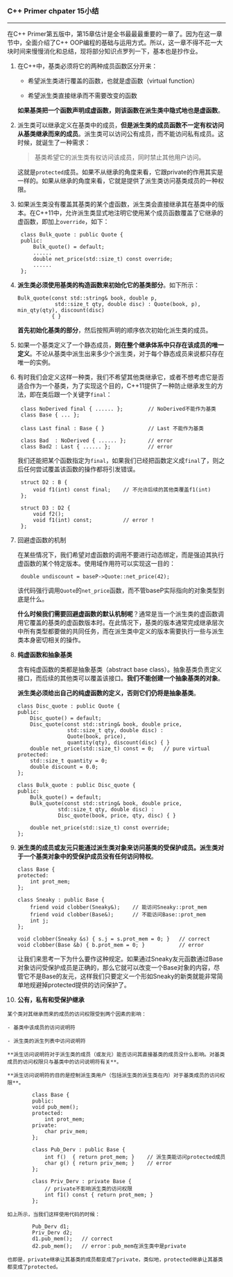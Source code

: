 ### C++ Primer chpater 15小结 ###
--------------------------------
在C++ Primer第五版中，第15章估计是全书最最最重要的一章了。因为在这一章节中，全面介绍了C++ OOP编程的基础与运用方式。所以，这一章不得不花一大块时间来慢慢消化和总结，现将部分知识点罗列一下，基本也是抄作业。

1. 在C++中，基类必须将它的两种成员函数区分开来：

	- 希望派生类进行覆盖的函数，也就是虚函数（virtual function）
	
	- 希望派生类直接继承而不需要改变的函数
	
	**如果基类把一个函数声明成虚函数，则该函数在派生类中隐式地也是虚函数**。
	
2. 派生类可以继承定义在基类中的成员，**但是派生类的成员函数不一定有权访问从基类继承而来的成员**。派生类可以访问公有成员，而不能访问私有成员。这时候，就诞生了一种需求：

	> 基类希望它的派生类有权访问该成员，同时禁止其他用户访问。
	
	这就是`protected`成员。如果不从继承的角度来看，它跟private的作用其实是一样的。如果从继承的角度来看，它就是提供了派生类访问基类成员的一种权限。

3. 如果派生类没有覆盖其基类的某个虚函数，派生类会直接继承其在基类中的版本。在C++11中，允许派生类显式地注明它使用某个成员函数覆盖了它继承的虚函数，即加上`override`，如下：

		class Bulk_quote : public Quote {
		public:
			Bulk_quote() = default;
			......
			double net_price(std::size_t) const override;
			......
		};
		
4.  **派生类必须使用基类的构造函数来初始化它的基类部分**。如下所示：

		Bulk_quote(const std::string& book, double p,
				    std::size_t qty, double disc) : Quote(book, p), min_qty(qty), discount(disc)
				   { }
				   
	**首先初始化基类的部分**，然后按照声明的顺序依次初始化派生类的成员。
	
5.  如果一个基类定义了一个静态成员，**则在整个继承体系中只存在该成员的唯一定义**。不论从基类中派生出来多少个派生类，对于每个静态成员来说都只存在唯一的实例。

6. 有时我们会定义这样一种类，我们不希望其他类继承它，或者不想考虑它是否适合作为一个基类，为了实现这个目的，C++11提供了一种防止继承发生的方法，即在类后跟一个关键字`final`：
	
		class NoDerived final { ...... };        // NoDerived不能作为基类
		class Base { ... };
		
		class Last final : Base { }              // Last 不能作为基类
		
		class Bad  : NoDerived { ...... };       // error
		class Bad2 : Last { ...... };            // error 
		
	我们还能把某个函数指定为`final`，如果我们已经把函数定义成`final`了，则之后任何尝试覆盖该函数的操作都将引发错误。
	
		struct D2 : B {
			void f1(int) const final;    // 不允许后续的其他类覆盖f1(int)
		};
		
		struct D3 : D2 {
			void f2();
			void f1(int) const;          // error !
		};
		
7. 回避虚函数的机制

	在某些情况下，我们希望对虚函数的调用不要进行动态绑定，而是强迫其执行虚函数的某个特定版本。使用域作用符可以实现这一目的：
	
		double undiscount = baseP->Quote::net_price(42);
	该代码强行调用`Quote`的`net_price`函数，而不管baseP实际指向的对象类型到底是什么。
	
	**什么时候我们需要回避虚函数的默认机制呢**？通常是当一个派生类的虚函数调用它覆盖的基类的虚函数版本时。在此情况下，基类的版本通常完成继承层次中所有类型都要做的共同任务，而在派生类中定义的版本需要执行一些与派生类本身密切相关的操作。
	
8.  **纯虚函数和抽象基类**

	含有纯虚函数的类都是抽象基类（abstract base class）。抽象基类负责定义接口，而后续的其他类可以覆盖该接口。**我们不能创建一个抽象基类的对象**。
	
	**派生类必须给出自己的纯虚函数的定义，否则它们仍将是抽象基类**。
	
		class Disc_quote : public Quote {
		public:
			Disc_quote() = default;
			Disc_quote(const std::string& book, double price,
						std::size_t qty, double disc) : 
						Quote(book, price),
						quantity(qty), discount(disc) { }
			double net_price(std::size_t) const = 0;   // pure virtual
		protected:
			std::size_t quantity = 0;
			double discount = 0.0;
		};
		
		class Bulk_quote : public Disc_quote {
		public:
			Bulk_quote() = default;
			Bulk_quote(const std::string& book, double price,
			         std::size_t qty, double disc) :
			         Disc_quote(book, price, qty, disc) { }
			         
			double net_price(std::size_t) const override;
		};

9.  **派生类的成员或友元只能通过派生类对象来访问基类的受保护成员。派生类对于一个基类对象中的受保护成员没有任何访问特权**。


		class Base {
		protected:
			int prot_mem;
		};  
		
		class Sneaky : public Base {
			friend void clobber(Sneaky&);    // 能访问Sneaky::prot_mem
			friend void clobber(Base&);      // 不能访问Base::prot_mem
			int j;
		};
		
		void clobber(Sneaky &s) { s.j = s.prot_mem = 0; }   // correct
		void clobber(Base &b) { b.prot_mem = 0; }           // error
		
	让我们来思考一下为什么要作这种规定。如果通过Sneaky友元函数通过Base对象访问受保护成员是正确的，那么它就可以改变一个Base对象的内容，尽管它不是Base的友元，这样我们只要定义一个形如Sneaky的新类就能非常简单地规避掉protected提供的访问保护了。
			
10.  **公有，私有和受保护继承**
	
	某个类对其继承而来的成员的访问权限受到两个因素的影响：
	
	- 基类中该成员的访问说明符
	
	- 派生类的派生列表中访问说明符
	
	**派生访问说明符对于派生类的成员（或友元）能否访问其直接基类的成员没什么影响。对基类成员的访问权限只与基类中的访问说明符有关**。
	
	**派生访问说明符的目的是控制派生类用户（包括派生类的派生类在内）对于基类成员的访问权限**。
	
			class Base {
			public:
			void pub_mem();
			protected:
				int prot_mem;
			private:
				char priv_mem;
			};
		
			class Pub_Derv : public Base {
				int f()  { return prot_mem; }    // 派生类能访问protected成员
				char g() { return priv_mem; }    // error
			};
		
			class Priv_Derv : private Base {
				// private不影响派生类的访问权限
				int f1() const { return prot_mem; }
			};
			
	如上所示，当我们这样使用代码的时候：
			
			Pub_Derv d1;
			Priv_Derv d2;
			d1.pub_mem();   // correct
			d2.pub_mem();   // error：pub_mem在派生类中是private
		
	也即是，private继承让其基类的成员都变成了private，类似地，protected继承让其基类都变成了protected。
		
	





